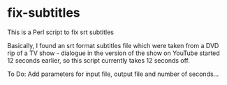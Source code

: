# fix-subtitles
This is a Perl script to fix srt subtitles

Basically, I found an srt format subtitles file which were taken from a DVD rip of a TV show - dialogue in the version of the show on YouTube started 12 seconds earlier, so this script currently takes 12 seconds off.

To Do:
Add parameters for input file, output file and number of seconds...
